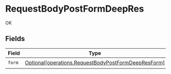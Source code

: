 # RequestBodyPostFormDeepRes

OK


## Fields

| Field                                                                                                                | Type                                                                                                                 | Required                                                                                                             | Description                                                                                                          |
| -------------------------------------------------------------------------------------------------------------------- | -------------------------------------------------------------------------------------------------------------------- | -------------------------------------------------------------------------------------------------------------------- | -------------------------------------------------------------------------------------------------------------------- |
| `form`                                                                                                               | [Optional[operations.RequestBodyPostFormDeepResForm]](undefined/models/operations/requestbodypostformdeepresform.md) | :heavy_check_mark:                                                                                                   | N/A                                                                                                                  |